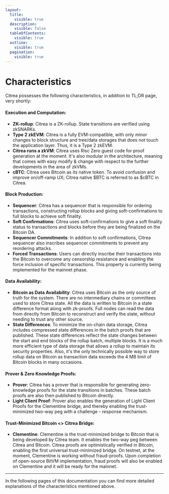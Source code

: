 ```yaml
---
layout:
  title:
    visible: true
  description:
    visible: false
  tableOfContents:
    visible: true
  outline:
    visible: true
  pagination:
    visible: true
---
```


# Characteristics

Citrea possesses the following characteristics, in addition to TL;DR page, very shortly:


#### Execution and Computation:

* **ZK-rollup**: Citrea is a ZK-rollup. State transitions are verified using zkSNARKs.
* **Type 2 zkEVM**: Citrea is a fully EVM-compatible, with only minor changes to block structure and tree/data storages that does not touch the application layer. Thus, it is a Type 2 zkEVM.
* **Citrea runs a zkVM**: Citrea uses Risc Zero guest code for proof generation at the moment. It's also modular in the architecture, meaning that comes with easy modify & change with respect to the further developments in the area of zkVMs.
* **cBTC**: Citrea uses Bitcoin as its native token. To avoid confusion and improve on/off-ramp UX; Citrea native $BTC is referred to as $cBTC in Citrea.

#### Block Production:

* **Sequencer**: Citrea has a sequencer that is responsible for ordering transactions, constructing rollup blocks and giving soft-confirmations to full blocks to achieve soft finality.
* **Soft Confirmations**: Citrea uses soft-confirmations to give a soft finality status to transactions and blocks before they are being finalized on the Bitcoin DA.
* **Sequencer Commitments**: In addition to soft confirmations, Citrea sequencer also inscribes sequencer commitments to prevent any reordering attacks.
* **Forced Transactions**: Users can directly inscribe their transactions into the Bitcoin to overcome any censorship resistance and enabling the force inclusion of specific transactions. This property is currently being implemented for the mainnet phase.

#### Data Availability:

* **Bitcoin as Data Availability**: Citrea uses Bitcoin as the only source of truth for the system. There are no intermediary chains or committees used to store Citrea state. All the data is written to Bitcoin in a state difference format along with zk-proofs. Full nodes can read the data from directly from Bitcoin to reconstruct and verify the state, without needing to trust any other source. 
* **State Differences**: To minimize the on-chain data storage, Citrea includes compressed state differences in the batch proofs that are published. These state differences reflect the state changes between the start and end blocks of the rollup batch, multiple blocks. It is a much more efficient type of data storage that allows a rollup to maintain its security properties. Also, it's the only technically possible way to store rollup data on Bitcoin as transaction data exceeds the 4 MB limit of Bitcoin blocks in many occasions.

#### Prover & Zero Knowledge Proofs:

* **Prover**: Citrea has a prover that is responsible for generating zero-knowledge proofs for the state transitions in batches. These batch proofs are also then published to Bitcoin directly. 
* **Light Client Proof**: Prover also enables the generation of Light Client Proofs for the Clementine bridge, and thereby enabling the trust-minimized two-way peg with a challenge - response mechanism.

#### Trust-Minimized Bitcoin <> Citrea Bridge:

* **Clementine**: Clementine is the trust-minimized bridge to Bitcoin that is being developed by Citrea team. It enables the two-way peg between Citrea and Bitcoin. Citrea proofs are optimistically verified in Bitcoin, enabling the first universal trust-minimized bridge. On testnet, at the moment, Clementine is working without fraud-proofs. Upon completion of open-source BitVM implementation, fraud proofs will also be enabled on Clementine and it will be ready for the mainnet.

-----

In the following pages of this documentation you can find more detailed explanations of the characteristics mentioned above.